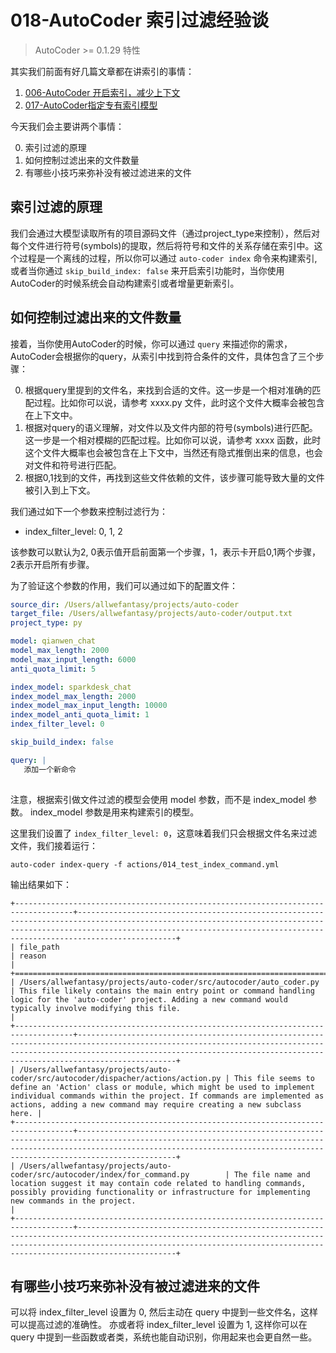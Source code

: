 # 018-AutoCoder 索引过滤经验谈

> AutoCoder >= 0.1.29 特性

其实我们前面有好几篇文章都在讲索引的事情：

1. [006-AutoCoder 开启索引，减少上下文](006-AutoCoder%20%E5%BC%80%E5%90%AF%E7%B4%A2%E5%BC%95%EF%BC%8C%E5%87%8F%E5%B0%91%E4%B8%8A%E4%B8%8B%E6%96%87.md)
2. [017-AutoCoder指定专有索引模型](017-AutoCoder%E6%8C%87%E5%AE%9A%E4%B8%93%E6%9C%89%E7%B4%A2%E5%BC%95%E6%A8%A1%E5%9E%8B.md)

今天我们会主要讲两个事情：

0. 索引过滤的原理
1. 如何控制过滤出来的文件数量
2. 有哪些小技巧来弥补没有被过滤进来的文件

## 索引过滤的原理

我们会通过大模型读取所有的项目源码文件（通过project_type来控制），然后对每个文件进行符号(symbols)的提取，然后将符号和文件的关系存储在索引中。这个过程是一个离线的过程，所以你可以通过 `auto-coder index` 命令来构建索引,或者当你通过 `skip_build_index: false` 来开启索引功能时，当你使用AutoCoder的时候系统会自动构建索引或者增量更新索引。

## 如何控制过滤出来的文件数量

接着，当你使用AutoCoder的时候，你可以通过 `query` 来描述你的需求，AutoCoder会根据你的query，从索引中找到符合条件的文件，具体包含了三个步骤：

0. 根据query里提到的文件名，来找到合适的文件。这一步是一个相对准确的匹配过程。比如你可以说，请参考 xxxx.py 文件，此时这个文件大概率会被包含在上下文中。
1. 根据对query的语义理解，对文件以及文件内部的符号(symbols)进行匹配。这一步是一个相对模糊的匹配过程。比如你可以说，请参考  xxxx 函数，此时这个文件大概率也会被包含在上下文中，当然还有隐式推倒出来的信息，也会对文件和符号进行匹配。
2. 根据0,1找到的文件，再找到这些文件依赖的文件，该步骤可能导致大量的文件被引入到上下文。

我们通过如下一个参数来控制过滤行为：

- index_filter_level: 0, 1, 2

该参数可以默认为2, 0表示值开启前面第一个步骤，1，表示卡开启0,1两个步骤，2表示开启所有步骤。

为了验证这个参数的作用，我们可以通过如下的配置文件：

```yml
source_dir: /Users/allwefantasy/projects/auto-coder
target_file: /Users/allwefantasy/projects/auto-coder/output.txt 
project_type: py

model: qianwen_chat
model_max_length: 2000
model_max_input_length: 6000
anti_quota_limit: 5

index_model: sparkdesk_chat
index_model_max_length: 2000
index_model_max_input_length: 10000
index_model_anti_quota_limit: 1
index_filter_level: 0

skip_build_index: false

query: |   
   添加一个新命令
   
```

注意，根据索引做文件过滤的模型会使用  model 参数，而不是 index_model 参数。 index_model 参数是用来构建索引的模型。

这里我们设置了 `index_filter_level: 0`，这意味着我们只会根据文件名来过滤文件，我们接着运行：


```shell
auto-coder index-query -f actions/014_test_index_command.yml
```        

输出结果如下：

```
+-----------------------------------------------------------------------------------+----------------------------------------------------------------------------------------------------------------------------------------------------------------------------------------------------------------------------------------+
| file_path                                                                         | reason                                                                                                                                                                                                                                 |
+===================================================================================+========================================================================================================================================================================================================================================+
| /Users/allwefantasy/projects/auto-coder/src/autocoder/auto_coder.py               | This file likely contains the main entry point or command handling logic for the 'auto-coder' project. Adding a new command would typically involve modifying this file.                                                               |
+-----------------------------------------------------------------------------------+----------------------------------------------------------------------------------------------------------------------------------------------------------------------------------------------------------------------------------------+
| /Users/allwefantasy/projects/auto-coder/src/autocoder/dispacher/actions/action.py | This file seems to define an 'Action' class or module, which might be used to implement individual commands within the project. If commands are implemented as actions, adding a new command may require creating a new subclass here. |
+-----------------------------------------------------------------------------------+----------------------------------------------------------------------------------------------------------------------------------------------------------------------------------------------------------------------------------------+
| /Users/allwefantasy/projects/auto-coder/src/autocoder/index/for_command.py        | The file name and location suggest it may contain code related to handling commands, possibly providing functionality or infrastructure for implementing new commands in the project.                                                  |
+-----------------------------------------------------------------------------------+----------------------------------------------------------------------------------------------------------------------------------------------------------------------------------------------------------------------------------------+
```

## 有哪些小技巧来弥补没有被过滤进来的文件

可以将 index_filter_level 设置为 0, 然后主动在 query 中提到一些文件名，这样可以提高过滤的准确性。
亦或者将 index_filter_level 设置为 1, 这样你可以在 query 中提到一些函数或者类，系统也能自动识别，你用起来也会更自然一些。